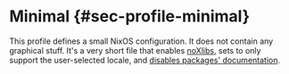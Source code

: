 # Minimal {#sec-profile-minimal}

This profile defines a small NixOS configuration. It does not contain any
graphical stuff. It's a very short file that enables
[noXlibs](#opt-environment.noXlibs), sets
[](#opt-i18n.supportedLocales) to
only support the user-selected locale,
and [disables packages' documentation](#opt-documentation.enable).
